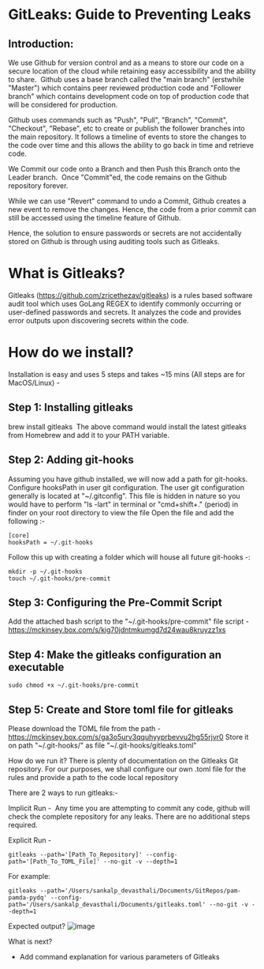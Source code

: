 # GitLeaks: Guide to Preventing Leaks

## Introduction:
We use Github for version control and as a means to store our code on a secure location of the cloud while retaining easy accessibility and the ability to share. 
Github uses a base branch called the "main branch" (erstwhile "Master") which contains peer reviewed production code and "Follower branch" which contains development code on top of production code that will be considered for production.


Github uses commands such as "Push", "Pull", "Branch", "Commit", "Checkout", "Rebase", etc to create or publish the follower branches into the main repository. It follows a timeline of events to store the changes to the code over time and this allows the ability to go back in time and retrieve code.


We Commit our code onto a Branch and then Push this Branch onto the Leader branch. 
Once "Commit"ed, the code remains on the Github repository forever. 


While we can use "Revert" command to undo a Commit, Github creates a new event to remove the changes. Hence, the code from a prior commit can still be accessed using the timeline feature of Github.


Hence, the solution to ensure passwords or secrets are not accidentally stored on Github is through using auditing tools such as Gitleaks.


# What is Gitleaks?
Gitleaks (https://github.com/zricethezav/gitleaks) is a rules based software audit tool which uses GoLang REGEX to identify commonly occurring or user-defined passwords and secrets.
It analyzes the code and provides error outputs upon discovering secrets within the code.


# How do we install?
Installation is easy and uses 5 steps and takes ~15 mins (All steps are for MacOS/Linux) - 


## Step 1: Installing gitleaks
brew install gitleaks 
The above command would install the latest gitleaks from Homebrew and add it to your PATH variable.


## Step 2: Adding git-hooks
Assuming you have github installed, we will now add a path for git-hooks.
Configure hooksPath in user git configuration. The user git configuration generally is located at "~/.gitconfig". This file is hidden in nature so you would have to perform "ls -lart" in terminal or "cmd+shift+." (period) in finder on your root directory to view the file
Open the file and add the following :-

```
[core]
hooksPath = ~/.git-hooks
```


Follow this up with creating a folder which will house all future git-hooks -:

```
mkdir -p ~/.git-hooks
touch ~/.git-hooks/pre-commit
```

## Step 3: Configuring the Pre-Commit Script
Add the attached bash script to the "~/.git-hooks/pre-commit" file
script - https://mckinsey.box.com/s/kig70jdntmkumgd7d24wau8kruyzz1xs


## Step 4: Make the gitleaks configuration an executable
```
sudo chmod +x ~/.git-hooks/pre-commit
```

## Step 5: Create and Store toml file for gitleaks
Please download the TOML file from the path - 
https://mckinsey.box.com/s/ga3o5urv3qquhyyprbevvu2hg55rjvr0
Store it on path "~/.git-hooks/" as file "~/.git-hooks/gitleaks.toml"


How do we run it?
There is plenty of documentation on the Gitleaks Git repository.
For our purposes, we shall configure our own .toml file for the rules and provide a path to the code local repository


There are 2 ways to run gitleaks:-


Implicit Run - 
Any time you are attempting to commit any code, github will check the complete repository for any leaks.
There are no additional steps required.


Explicit Run - 
```
gitleaks --path='[Path_To_Repository]' --config-path='[Path_To_TOML_File]' --no-git -v --depth=1
```

For example: 
```
gitleaks --path='/Users/sankalp_devasthali/Documents/GitRepos/pam-pamda-pydq' --config-path='/Users/sankalp_devasthali/Documents/gitleaks.toml' --no-git -v --depth=1
```

Expected output?
![image](https://user-images.githubusercontent.com/88150915/140373532-97ac7d1b-ff38-4f6b-9d18-6074361e9c78.png)

What is next?
- Add command explanation for various parameters of Gitleaks
